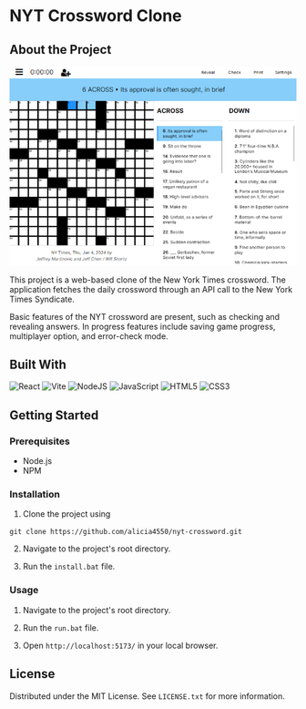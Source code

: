 # NYT Crossword Clone

## About the Project

![Project Screenshot](demo.png)

This project is a web-based clone of the New York Times crossword. The application fetches the daily crossword through an API call to the New York Times Syndicate.

Basic features of the NYT crossword are present, such as checking and revealing answers. In progress features include saving game progress, multiplayer option, and error-check mode.

## Built With
![React](https://img.shields.io/badge/react-%2320232a.svg?style=for-the-badge&logo=react&logoColor=%2361DAFB)
![Vite](https://img.shields.io/badge/vite-%23646CFF.svg?style=for-the-badge&logo=vite&logoColor=white)
![NodeJS](https://img.shields.io/badge/Node%20js-339933?style=for-the-badge&logo=nodedotjs&logoColor=white)
![JavaScript](https://img.shields.io/badge/javascript-%23323330.svg?style=for-the-badge&logo=javascript&logoColor=%23F7DF1E)
![HTML5](https://img.shields.io/badge/html5-%23E34F26.svg?style=for-the-badge&logo=html5&logoColor=white)
![CSS3](https://img.shields.io/badge/css3-%231572B6.svg?style=for-the-badge&logo=css3&logoColor=white)

## Getting Started

### Prerequisites

+ Node.js
+ NPM

### Installation

1. Clone the project using 
```
git clone https://github.com/alicia4550/nyt-crossword.git
```

2. Navigate to the project's root directory.

3. Run the `install.bat` file.

### Usage

1. Navigate to the project's root directory.

2. Run the `run.bat` file.

3. Open `http://localhost:5173/` in your local browser.

## License

Distributed under the MIT License. See `LICENSE.txt` for more information.